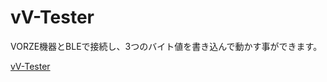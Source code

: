 # vV-Tester

VORZE機器とBLEで接続し、3つのバイト値を書き込んで動かす事ができます。

[vV-Tester](https://vulpine-vixen.github.io/tester/)
